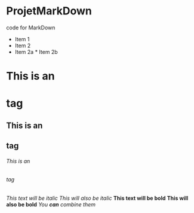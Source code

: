 # ProjetMarkDown
code for MarkDown


 * Item 1
* Item 2
* Item 2a * Item 2b


# This is an <h1> tag
## This is an <h2> tag 
###### This is an <h6> tag

*This text will be italic*
 _This will also be italic_
**This text will be bold** 
__This will also be bold__
*You **can** combine them*
